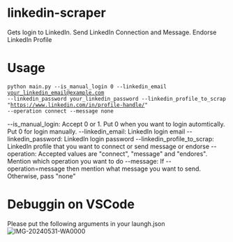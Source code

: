# linkedin-scraper
Gets login to LinkedIn. Send LinkedIn Connection and Message. Endorse LinkedIn Profile

# Usage
<code>python main.py --is_manual_login 0 --linkedin_email your_linkedin_email@example.com --linkedin_password your_linkedin_password --linkedin_profile_to_scrap "https://www.linkedin.com/in/profile-handle/" --operation connect --message none
</code>

--is_manual_login: Accept 0 or 1. Put 0 when you want to login automtically. Put 0 for login manually.
--linkedin_email: LinkedIn login email 
--linkedin_password: LinkedIn login password
--linkedin_profile_to_scrap: LinkedIn profile that you want to connect or send message or endorse
--operation: Accepted values are "connect", "message" and "endores". Mention which operation you want to do
--message: If --operation=message then mention what message you want to send. Otherwise, pass "none"

# Debuggin on VSCode
Please put the following arguments in your laungh.json
![IMG-20240531-WA0000](https://github.com/user-attachments/assets/5a4988ad-e909-4f7e-b5d8-227b6b947af4)

